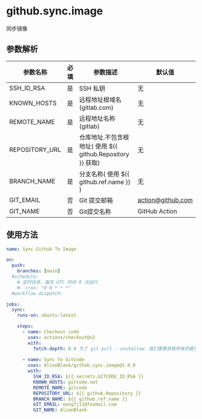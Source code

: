 # github.sync.image

同步镜像

## 参数解析

| 参数名称           | 必填 | 参数描述                                         | 默认值               |
|----------------|----|----------------------------------------------|-------------------|
| SSH_ID_RSA     | 是  | SSH 私钥                                       | 无                 |
| KNOWN_HOSTS    | 是  | 远程地址根域名(gitlab.com)                          | 无                 |
| REMOTE_NAME    | 是  | 远程地址名称(gitlab)                               | 无                 |
| REPOSITORY_URL | 是  | 仓库地址.不包含根地址( 使用 ${{ github.Repository }} 获取) | 无                 |
| BRANCH_NAME    | 是  | 分支名称( 使用 ${{ github.ref.name }} )            | 无                 |
| GIT_EMAIL      | 否  | Git 提交邮箱                                     | action@github.com |
| GIT_NAME       | 否  | Git提交名称                                      | GitHub Action     |


## 使用方法

```yaml
name: Sync Github To Image

on:
  push:
    branches: [main]
  #schedule:
    # 定时任务，每天 UTC 时间 0 点运行
    #- cron: "0 0 * * *"
  #workflow_dispatch:

jobs:
  sync:
    runs-on: ubuntu-latest

    steps:
      - name: Checkout code
        uses: actions/checkout@v2
        with:
          fetch-depth: 0 # 为了 git pull --unshallow，我们需要获取所有的提交历史
  
      - name: Sync To GitCode
        uses: AlianBlank/github.sync.image@1.0.0
        with:
          SSH_ID_RSA: ${{ secrets.GITCODE_ID_RSA }}
          KNOWN_HOSTS: gitcode.net
          REMOTE_NAME: gitcode
          REPOSITORY_URL: ${{ github.Repository }}
          BRANCH_NAME: ${{ github.ref.name }}
          GIT_EMAIL: wangfj11@foxmail.com
          GIT_NAME: AlianBlank
```